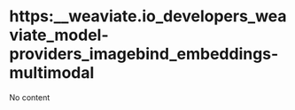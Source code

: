 # https:__weaviate.io_developers_weaviate_model-providers_imagebind_embeddings-multimodal
No content